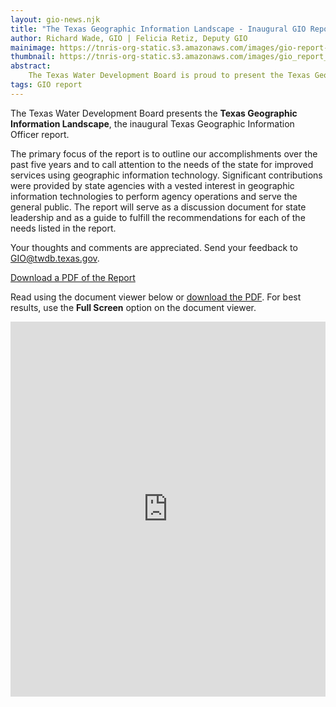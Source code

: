 ```yaml
---
layout: gio-news.njk
title: "The Texas Geographic Information Landscape - Inaugural GIO Report"
author: Richard Wade, GIO | Felicia Retiz, Deputy GIO
mainimage: https://tnris-org-static.s3.amazonaws.com/images/gio-report-cover-header.jpg
thumbnail: https://tnris-org-static.s3.amazonaws.com/images/gio_report_cover_th.jpg
abstract:
    The Texas Water Development Board is proud to present the Texas Geographic Information Landscape, the inaugural Texas Geographic Information Officer report.
tags: GIO report
---
```


<p class="emphasis">The Texas Water Development Board presents the <strong>Texas Geographic Information Landscape</strong>, the inaugural Texas Geographic Information Officer report.</p>

<p class="emphasis">The primary focus of the report is to outline our accomplishments over the past five years and to call attention to the needs of the state for improved services using geographic information technology. Significant contributions were provided by state agencies with a vested interest in geographic information technologies to perform agency operations and serve the general public. The report will serve as a discussion document for state leadership and as a guide to fulfill the recommendations for each of the needs listed in the report.</p>

Your thoughts and comments are appreciated. Send your feedback to [GIO@twdb.texas.gov](mailto:GIO@twdb.texas.gov).

<a style="max-width: 60%;" class="btn btn-success btn-lg center-block" href="https://tnris-org-static.s3.amazonaws.com/documents/Geographic-Information-Officer-REPORT-digital.pdf"><i class="fa fa-file" aria-hidden="true"></i> Download a PDF of the Report</a>

Read using the document viewer below or <a href="https://tnris-org-static.s3.amazonaws.com/documents/Geographic-Information-Officer-REPORT-digital.pdf">download the PDF</a>. For best results, use the **Full Screen** option on the document viewer.

<div style="text-align:center;"><iframe src="https://en.calameo.com/read/0050130147cc6ed2a9c62" width="100%" height="600" frameborder="0" scrolling="no" allowtransparency allowfullscreen style="margin:0 auto;"></iframe></div>
